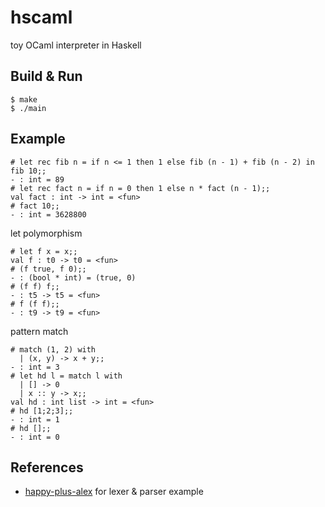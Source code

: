 # hscaml

toy OCaml interpreter in Haskell

## Build & Run
```
$ make
$ ./main
```

## Example
```
# let rec fib n = if n <= 1 then 1 else fib (n - 1) + fib (n - 2) in fib 10;;
- : int = 89
# let rec fact n = if n = 0 then 1 else n * fact (n - 1);;
val fact : int -> int = <fun>
# fact 10;;
- : int = 3628800
```

let polymorphism
```
# let f x = x;;
val f : t0 -> t0 = <fun>
# (f true, f 0);;
- : (bool * int) = (true, 0)
# (f f) f;;
- : t5 -> t5 = <fun>
# f (f f);;
- : t9 -> t9 = <fun>
```

pattern match
```
# match (1, 2) with
  | (x, y) -> x + y;;
- : int = 3
# let hd l = match l with
  | [] -> 0
  | x :: y -> x;;
val hd : int list -> int = <fun>
# hd [1;2;3];;
- : int = 1
# hd [];;
- : int = 0
```

## References
* [happy-plus-alex](https://github.com/dagit/happy-plus-alex) for lexer & parser example
